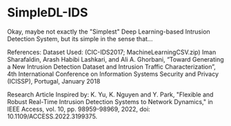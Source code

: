 # SimpleDL-IDS
Okay, maybe not exactly the "Simplest" Deep Learning-based Intrusion Detection System, but its simple in the sense that...

References:
Dataset Used: (CIC-IDS2017; MachineLearningCSV.zip) Iman Sharafaldin, Arash Habibi Lashkari, and Ali A. Ghorbani, “Toward Generating a New Intrusion Detection Dataset and Intrusion Traffic Characterization”, 4th International Conference on Information Systems Security and Privacy (ICISSP), Portugal, January 2018

Research Article Inspired by: K. Yu, K. Nguyen and Y. Park, "Flexible and Robust Real-Time Intrusion Detection Systems to Network Dynamics," in IEEE Access, vol. 10, pp. 98959-98969, 2022, doi: 10.1109/ACCESS.2022.3199375.
